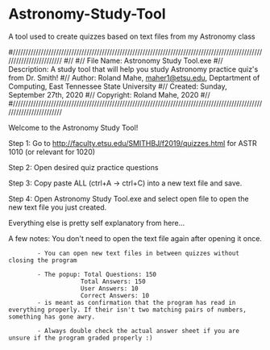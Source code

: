 # Astronomy-Study-Tool
A tool used to create quizzes based on text files from my Astronomy class

#///////////////////////////////////////////////////////////////////////////////////////////////////////////////////////
#//
#//	File Name:         Astronomy Study Tool.exe
#//	Description:       A study tool that will help you study Astronomy practice quiz's from Dr. Smith!
#//	Author:            Roland Mahe, maher1@etsu.edu, Deptartment of Computing, East Tennessee State University
#//	Created:           Sunday, September 27th, 2020
#//	Copyright:         Roland Mahe, 2020
#//
#///////////////////////////////////////////////////////////////////////////////////////////////////////////////////////

Welcome to the Astronomy Study Tool!

Step 1: Go to http://faculty.etsu.edu/SMITHBJ/f2019/quizzes.html for ASTR 1010 (or relevant for 1020)

Step 2: Open desired quiz practice questions

Step 3: Copy paste ALL (ctrl+A -> ctrl+C) into a new text file and save.

Step 4: Open Astronomy Study Tool.exe and select open file to open the new text file you just created.

Everything else is pretty self explanatory from here...

A few notes: You don't need to open the text file again after opening it once.

			- You can open new text files in between quizzes without closing the program
			 
			- The popup: Total Questions: 150
						Total Answers: 150
						User Answers: 10
						Correct Answers: 10
			- is meant as confirmation that the program has read in everything properly. If their isn't two matching pairs of numbers, something has gone awry.
			 
			- Always double check the actual answer sheet if you are unsure if the program graded properly :)
